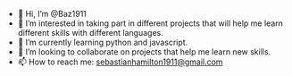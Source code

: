 - 👋 Hi, I’m @Baz1911
- 👀 I’m interested in taking part in different projects that will help me learn different skills with different languages.
- 🌱 I’m currently learning python and javascript.
- 💞️ I’m looking to collaborate on projects that help me learn new skills.
- 📫 How to reach me: sebastianhamilton1911@gmail.com

<!---
Baz1911/Baz1911 is a ✨ special ✨ repository because its `README.md` (this file) appears on your GitHub profile.
You can click the Preview link to take a look at your changes.
--->
